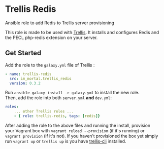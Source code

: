 # Trellis Redis

Ansible role to add Redis to Trellis server provisioning

This role is made to be used with [Trellis](https://github.com/roots/trellis).
It installs and configures Redis and the PECL php-redis extension on your server.

## Get Started

Add the role to the `galaxy.yml` file of Trellis :

```yaml
- name: trellis-redis
  src: im_mortal.trellis_redis
  version: 0.3.2
```

Run `ansible-galaxy install -r galaxy.yml` to install the new role.  
Then, add the role into both `server.yml` **and** `dev.yml`:

```yaml
roles:
    ... other Trellis roles ...
    - { role: trellis-redis, tags: [redis]}
```

After adding the role to the above files and running the install, provision your Vagrant box with `vagrant reload --provision` (if it's running) or `vagrant provision` (if it's not).
If you haven't provisioned the box yet simply run `vagrant up` or `trellis up` is you have [trellis-cli](https://github.com/roots/trellis-cli) installed.
